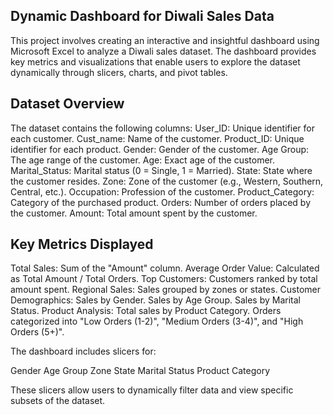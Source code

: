 ## Dynamic Dashboard for Diwali Sales Data
This project involves creating an interactive and insightful dashboard using Microsoft Excel to analyze a Diwali sales dataset. The dashboard provides key metrics and visualizations that enable users to explore the dataset dynamically through slicers, charts, and pivot tables.


## Dataset Overview
The dataset contains the following columns:
User_ID: Unique identifier for each customer.
Cust_name: Name of the customer.
Product_ID: Unique identifier for each product.
Gender: Gender of the customer.
Age Group: The age range of the customer.
Age: Exact age of the customer.
Marital_Status: Marital status (0 = Single, 1 = Married).
State: State where the customer resides.
Zone: Zone of the customer (e.g., Western, Southern, Central, etc.).
Occupation: Profession of the customer.
Product_Category: Category of the purchased product.
Orders: Number of orders placed by the customer.
Amount: Total amount spent by the customer.

## Key Metrics Displayed

Total Sales: Sum of the "Amount" column.
Average Order Value: Calculated as Total Amount / Total Orders.
Top Customers: Customers ranked by total amount spent.
Regional Sales: Sales grouped by zones or states.
Customer Demographics:
Sales by Gender.
Sales by Age Group.
Sales by Marital Status.
Product Analysis:
Total sales by Product Category.
Orders categorized into "Low Orders (1-2)", "Medium Orders (3-4)", and "High Orders (5+)".

The dashboard includes slicers for:

Gender
Age Group
Zone
State
Marital Status
Product Category

These slicers allow users to dynamically filter data and view specific subsets of the dataset.
